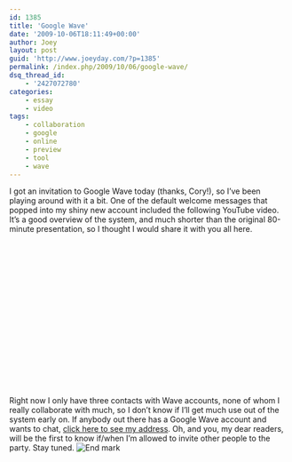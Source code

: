 ```yaml
---
id: 1385
title: 'Google Wave'
date: '2009-10-06T18:11:49+00:00'
author: Joey
layout: post
guid: 'http://www.joeyday.com/?p=1385'
permalink: /index.php/2009/10/06/google-wave/
dsq_thread_id:
    - '2427072780'
categories:
    - essay
    - video
tags:
    - collaboration
    - google
    - online
    - preview
    - tool
    - wave
---
```


I got an invitation to Google Wave today (thanks, Cory!), so I’ve been playing around with it a bit. One of the default welcome messages that popped into my shiny new account included the following YouTube video. It’s a good overview of the system, and much shorter than the original 80-minute presentation, so I thought I would share it with you all here.

<object height="264" width="425"><param name="movie" value="http://www.youtube.com/v/p6pgxLaDdQw&hl=en&fs=1&"></param><param name="allowFullScreen" value="true"></param><param name="allowscriptaccess" value="always"></param><embed allowfullscreen="true" allowscriptaccess="always" height="264" src="http://www.youtube.com/v/p6pgxLaDdQw&hl=en&fs=1&" type="application/x-shockwave-flash" width="425"></embed></object>

Right now I only have three contacts with Wave accounts, none of whom I really collaborate with much, so I don’t know if I’ll get much use out of the system early on. If anybody out there has a Google Wave account and wants to chat, [click here to see my address](http://mailhide.recaptcha.net/d?k=01ZJ8R8wEmecFD5vMfC5Zrdw==&c=usNTa0j00YAqF7D87VA8uFJkNf7OffNCBQ3AepEhhe8= "Reveal this e-mail address"). Oh, and you, my dear readers, will be the first to know if/when I’m allowed to invite other people to the party. Stay tuned. ![End mark](http://joeyday.com/wp-content/uploads/2009/08/endmark.png "End mark")